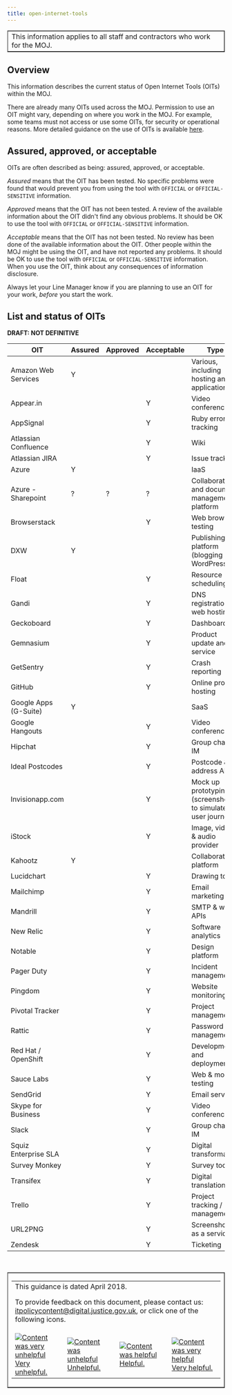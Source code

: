 ```yaml
---
title: open-internet-tools
---
```


<table border='1'>
<tr>
<td>This information applies to all staff and contractors who work for the MOJ.</td>
</tr>
</table>

## Overview

This information describes the current status of Open Internet Tools (OITs) within the MOJ.

There are already many OITs used across the MOJ. Permission to use an OIT might vary, depending on where you work in the MOJ. For example, some teams must not access or use some OITs, for security or operational reasons. More detailed guidance on the use of OITs is available [here](https://intranet.justice.gov.uk/guidance/security/it-computer-security/guidance-for-using-open-internet-tools/).

## Assured, approved, or acceptable

OITs are often described as being: assured, approved, or acceptable.

*Assured* means that the OIT has been tested. No specific problems were found that would prevent you from using the tool with `OFFICIAL` or `OFFICIAL-SENSITIVE` information.

*Approved* means that the OIT has not been tested. A review of the available information about the OIT didn't find any obvious problems. It should be OK to use the tool with `OFFICIAL` or `OFFICIAL-SENSITIVE` information.

*Acceptable* means that the OIT has not been tested. No review has been done of the available information about the OIT. Other people within the MOJ might be using the OIT, and have not reported any problems. It should be OK to use the tool with `OFFICIAL` or `OFFICIAL-SENSITIVE` information. When you use the OIT, think about any consequences of information disclosure.

Always let your Line Manager know if you are planning to use an OIT for your work, _before_ you start the work.

## List and status of OITs

**DRAFT: NOT DEFINITIVE**

OIT | Assured | Approved | Acceptable | Type
---|---|---|---|---
Amazon Web Services | Y | | | Various, including hosting and applications
Appear.in | | | Y | Video conferencing
AppSignal | | | Y | Ruby error tracking
Atlassian Confluence | | | Y | Wiki
Atlassian JIRA | | | Y | Issue tracking
Azure | Y | | | IaaS
Azure - Sharepoint | ? | ? | ? | Collaboration and document management platform
Browserstack | | | Y | Web browser testing
DXW | Y | | | Publishing platform (blogging and WordPress)
Float | | | Y | Resource scheduling
Gandi | | | Y | DNS registration & web hosting
Geckoboard | | | Y | Dashboard
Gemnasium | | | Y | Product update and VA service
GetSentry | | | Y | Crash reporting
GitHub | | | Y | Online project hosting
Google Apps (G-Suite) | Y | | | SaaS
Google Hangouts | | | Y | Video conferencing
Hipchat | | | Y | Group chat / IM
Ideal Postcodes | | | Y | Postcode & address API
Invisionapp.com | | | Y | Mock up prototyping (screenshots to simulate user journey)
iStock | | | Y | Image, video & audio provider
Kahootz | Y | | | Collaboration platform
Lucidchart | | | Y | Drawing tool
Mailchimp | | | Y | Email marketing
Mandrill | | | Y | SMTP & web APIs
New Relic | | | Y | Software analytics
Notable | | | Y | Design platform
Pager Duty | | | Y | Incident management
Pingdom | | | Y | Website monitoring
Pivotal Tracker | | | Y | Project management
Rattic | | | Y | Password management
Red Hat / OpenShift | | | Y | Development and deployment
Sauce Labs | | | Y | Web & mobile testing
SendGrid | | | Y | Email service
Skype for Business | | | Y | Video conferencing
Slack | | | Y | Group chat / IM
Squiz Enterprise SLA | | | Y | Digital transformation
Survey Monkey | | | Y | Survey tool
Transifex | | | Y | Digital translation
Trello | | | Y | Project tracking / management
URL2PNG | | | Y | Screenshots as a service
Zendesk | | | Y | Ticketing

<p>&nbsp;</p>

<table border='1'>
<tr>
<td><table>
<tr><td colspan='4'>This guidance is dated April 2018.
<p>
To provide feedback on this document, please contact us: <a href="mailto:itpolicycontent+open-internet-tools@digital.justice.gov.uk?subject=open-internet-tools">itpolicycontent@digital.justice.gov.uk</a>, or click one of the following icons.</p></td></tr>
<tr>
<td width='25%'><a href="mailto:itpolicycontent+open-internet-tools-2@digital.justice.gov.uk?subject=open-internet-tools-2"><img src="https://intranet.justice.gov.uk/app/uploads/2018/04/DoubleCross.gif" alt="Content was very unhelpful">Very unhelpful.</a></td>
<td width='25%'><a href="mailto:itpolicycontent+open-internet-tools-1@digital.justice.gov.uk?subject=open-internet-tools-1"><img src="https://intranet.justice.gov.uk/app/uploads/2018/04/Cross.gif" alt="Content was unhelpful">Unhelpful.</a></td>
<td width='25%'><a href="mailto:itpolicycontent+open-internet-tools+1@digital.justice.gov.uk?subject=open-internet-tools+1"><img src="https://intranet.justice.gov.uk/app/uploads/2018/04/Tick.gif" alt="Content was helpful">Helpful.</a></td>
<td width='25%'><a href="mailto:itpolicycontent+open-internet-tools+2@digital.justice.gov.uk?subject=open-internet-tools+2"><img src="https://intranet.justice.gov.uk/app/uploads/2018/04/DoubleTick.gif" alt="Content was very helpful">Very helpful.</a></td>
</table></td>
</tr>
</table>
